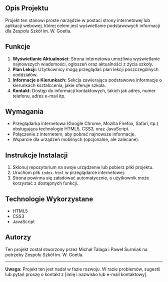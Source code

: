 
## Opis Projektu
Projekt ten stanowi proste narzędzie w postaci strony internetowej lub aplikacji webowej, której celem jest wyświetlanie podstawowych informacji dla Zespołu Szkół im. W. Goetla. 

## Funkcje
1. **Wyświetlanie Aktualności:** Strona internetowa umożliwia wyświetlanie najnowszych wiadomości, ogłoszeń oraz aktualności z życia szkoły. 
2. **Plan Lekcji:** Użytkownicy mogą przeglądać plan lekcji poszczególnych ooddziałów.
3. **Informacje o Kierunkach:** Sekcja zawierająca podstawowe informacje o kierunkach kształccenia, jakie oferuje szkoła.
4. **Kontakt:** Dostęp do informacji kontaktowych, takich jak adres, numer telefonu, adres e-mail itp.

## Wymagania
- Przeglądarka internetowa (Google Chrome, Mozilla Firefox, Safari, itp.) obsługująca technologie HTML5, CSS3, oraz JavaScript.
- Połączenie z internetem, aby pobrać najnowsze informacje.
- Wsparcie dla urządzeń mobilnych (opcjonalne, ale zalecane).

## Instrukcje Instalacji
1. Sklonuj repozytorium na swoje urządzenie lub pobierz pliki projektu.
2. Uruchom plik `index.html` w przeglądarce internetowej.
3. Strona powinna się załadować automatycznie, a użytkownik może korzystać z dostępnych funkcji.

## Technologie Wykorzystane
- HTML5
- CSS3
- JavaScript

## Autorzy
Ten projekt został stworzony przez Michał Talaga i Paweł Surmiak na potrzeby Zespołu Szkół im. W. Goetla.


---

**Uwaga:** Projekt ten jest nadal w fazie rozwoju. W razie problemów, sugestii lub pytań proszę o kontakt z [imię i nazwisko lub e-mail kontaktowy].
